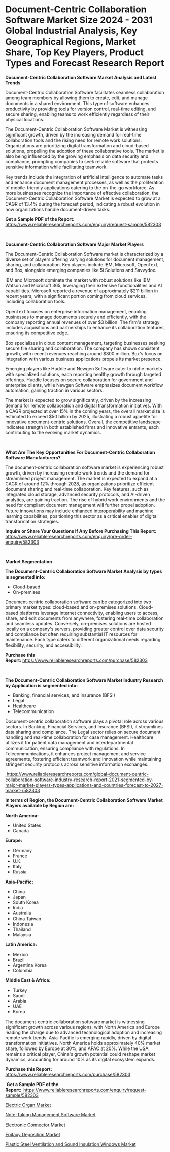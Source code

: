 <p><h1>Document-Centric Collaboration Software Market Size 2024 - 2031 Global Industrial Analysis, Key Geographical Regions, Market Share, Top Key Players, Product Types and Forecast Research Report</h1></p><p><strong>Document-Centric Collaboration Software Market Analysis and Latest Trends</strong></p>
<p><p>Document-Centric Collaboration Software facilitates seamless collaboration among team members by allowing them to create, edit, and manage documents in a shared environment. This type of software enhances productivity by providing tools for version control, real-time editing, and secure sharing, enabling teams to work efficiently regardless of their physical locations. </p><p>The Document-Centric Collaboration Software Market is witnessing significant growth, driven by the increasing demand for real-time collaboration tools and the rising need for remote work solutions. Organizations are prioritizing digital transformation and cloud-based solutions, propelling the adoption of these collaborative tools. The market is also being influenced by the growing emphasis on data security and compliance, prompting companies to seek reliable software that protects sensitive information while facilitating teamwork.</p><p>Key trends include the integration of artificial intelligence to automate tasks and enhance document management processes, as well as the proliferation of mobile-friendly applications catering to the on-the-go workforce. As more businesses recognize the importance of effective collaboration, the Document-Centric Collaboration Software Market is expected to grow at a CAGR of 13.4% during the forecast period, indicating a robust evolution in how organizations handle document-driven tasks.</p></p>
<p><strong>Get a Sample PDF of the Report:&nbsp;</strong> <a href="https://www.reliableresearchreports.com/enquiry/request-sample/582303?utm_campaign=24&utm_medium=2&utm_source=Github&utm_content=ia&utm_term=27092024&utm_id=document-centric-collaboration-software">https://www.reliableresearchreports.com/enquiry/request-sample/582303</a></p>
<p>&nbsp;</p>
<p><strong>Document-Centric Collaboration Software Major Market Players</strong></p>
<p><p>The Document-Centric Collaboration Software market is characterized by a diverse set of players offering varying solutions for document management, sharing, and collaboration. Key players include IBM, Microsoft, OpenText, and Box, alongside emerging companies like 5i Solutions and Savvydox.</p><p>IBM and Microsoft dominate the market with robust solutions like IBM Watson and Microsoft 365, leveraging their extensive functionalities and AI capabilities. Microsoft reported a revenue of approximately $211 billion in recent years, with a significant portion coming from cloud services, including collaboration tools.</p><p>OpenText focuses on enterprise information management, enabling businesses to manage documents securely and efficiently, with the company reporting annual revenues of over $3 billion. The firm's strategy includes acquisitions and partnerships to enhance its collaboration features, ensuring its competitive edge.</p><p>Box specializes in cloud content management, targeting businesses seeking secure file sharing and collaboration. The company has shown consistent growth, with recent revenues reaching around $800 million. Box's focus on integration with various business applications propels its market presence.</p><p>Emerging players like Huddle and Newgen Software cater to niche markets with specialized solutions, each reporting healthy growth through targeted offerings. Huddle focuses on secure collaboration for government and enterprise clients, while Newgen Software emphasizes document workflow automation, gaining traction in various sectors.</p><p>The market is expected to grow significantly, driven by the increasing demand for remote collaboration and digital transformation initiatives. With a CAGR projected at over 15% in the coming years, the overall market size is estimated to exceed $50 billion by 2025, illustrating a robust appetite for innovative document-centric solutions. Overall, the competitive landscape indicates strength in both established firms and innovative entrants, each contributing to the evolving market dynamics.</p></p>
<p>&nbsp;</p>
<p><strong>What Are The Key Opportunities For Document-Centric Collaboration Software Manufacturers?</strong></p>
<p><p>The document-centric collaboration software market is experiencing robust growth, driven by increasing remote work trends and the demand for streamlined project management. The market is expected to expand at a CAGR of around 12% through 2028, as organizations prioritize efficient document sharing and real-time collaboration. Key features, such as integrated cloud storage, advanced security protocols, and AI-driven analytics, are gaining traction. The rise of hybrid work environments and the need for compliant document management will further propel adoption. Future innovations may include enhanced interoperability and machine learning capabilities, positioning this sector as a critical enabler of digital transformation strategies.</p></p>
<p><strong>Inquire or Share Your Questions If Any Before Purchasing This Report:</strong> <a href="https://www.reliableresearchreports.com/enquiry/pre-order-enquiry/582303?utm_campaign=24&utm_medium=2&utm_source=Github&utm_content=ia&utm_term=27092024&utm_id=document-centric-collaboration-software">https://www.reliableresearchreports.com/enquiry/pre-order-enquiry/582303</a></p>
<p>&nbsp;</p>
<p><strong>Market Segmentation</strong></p>
<p><strong>The Document-Centric Collaboration Software Market Analysis by types is segmented into:</strong></p>
<p><ul><li>Cloud-based</li><li>On-premises</li></ul></p>
<p><p>Document-centric collaboration software can be categorized into two primary market types: cloud-based and on-premises solutions. Cloud-based platforms leverage internet connectivity, enabling users to access, share, and edit documents from anywhere, fostering real-time collaboration and seamless updates. Conversely, on-premises solutions are hosted locally on a company's servers, providing greater control over data security and compliance but often requiring substantial IT resources for maintenance. Each type caters to different organizational needs regarding flexibility, security, and accessibility.</p></p>
<p><strong>Purchase this Report:&nbsp;</strong><a href="https://www.reliableresearchreports.com/purchase/582303?utm_campaign=24&utm_medium=2&utm_source=Github&utm_content=ia&utm_term=27092024&utm_id=document-centric-collaboration-software">https://www.reliableresearchreports.com/purchase/582303</a></p>
<p>&nbsp;</p>
<p><strong>The Document-Centric Collaboration Software Market Industry Research by Application is segmented into:</strong></p>
<p><ul><li>Banking, financial services, and insurance (BFSI)</li><li>Legal</li><li>Healthcare</li><li>Telecommunication</li></ul></p>
<p><p>Document-centric collaboration software plays a pivotal role across various sectors. In Banking, Financial Services, and Insurance (BFSI), it streamlines data sharing and compliance. The Legal sector relies on secure document handling and real-time collaboration for case management. Healthcare utilizes it for patient data management and interdepartmental communication, ensuring compliance with regulations. In Telecommunications, it enhances project management and service agreements, fostering efficient teamwork and innovation while maintaining stringent security protocols across sensitive information exchanges.</p></p>
<p><a href="https://www.reliableresearchreports.com/global-document-centric-collaboration-software-industry-research-report-2021-segmented-by-major-market-players-types-applications-and-countries-forecast-to-2027-market-r582303?utm_campaign=24&utm_medium=2&utm_source=Github&utm_content=ia&utm_term=27092024&utm_id=document-centric-collaboration-software">&nbsp;https://www.reliableresearchreports.com/global-document-centric-collaboration-software-industry-research-report-2021-segmented-by-major-market-players-types-applications-and-countries-forecast-to-2027-market-r582303</a></p>
<p><strong>In terms of Region, the Document-Centric Collaboration Software Market Players available by Region are:</strong></p>
<p>
    <p> <strong> North America: </strong>
        <ul>
            <li>United States</li>
            <li>Canada</li>
        </ul>
        </p> 
    <p> <strong> Europe: </strong>
        <ul>
            <li>Germany</li>
            <li>France</li>
            <li>U.K.</li>
            <li>Italy</li>
            <li>Russia</li>
        </ul>
        </p> 
    <p> <strong> Asia-Pacific: </strong>
        <ul>
            <li>China</li>
            <li>Japan</li>
            <li>South Korea</li>
            <li>India</li>
            <li>Australia</li>
            <li>China Taiwan</li>
            <li>Indonesia</li>
            <li>Thailand</li>
            <li>Malaysia</li>
        </ul>
        </p> 
    <p> <strong> Latin America: </strong>
        <ul>
            <li>Mexico</li>
            <li>Brazil</li>
            <li>Argentina Korea</li>
            <li>Colombia</li>
        </ul>
        </p> 
    <p> <strong> Middle East & Africa: </strong>
        <ul>
            <li>Turkey</li>
            <li>Saudi</li>
            <li>Arabia</li>
            <li>UAE</li>
            <li>Korea</li>
        </ul>
    </p>
    </p>
<p><p>The document-centric collaboration software market is witnessing significant growth across various regions, with North America and Europe leading the charge due to advanced technological adoption and increasing remote work trends. Asia-Pacific is emerging rapidly, driven by digital transformation initiatives. North America holds approximately 40% market share, followed by Europe at 30%, and APAC at 20%. While the USA remains a critical player, China's growth potential could reshape market dynamics, accounting for around 10% as its digital ecosystem expands.</p></p>
<p><strong>Purchase this Report: </strong><a href="https://www.reliableresearchreports.com/purchase/582303?utm_campaign=24&utm_medium=2&utm_source=Github&utm_content=ia&utm_term=27092024&utm_id=document-centric-collaboration-software">https://www.reliableresearchreports.com/purchase/582303</a></p>
<p>&nbsp;<strong>Get a Sample PDF of the Report:&nbsp;&nbsp;</strong><a href="https://www.reliableresearchreports.com/enquiry/request-sample/582303?utm_campaign=24&utm_medium=2&utm_source=Github&utm_content=ia&utm_term=27092024&utm_id=document-centric-collaboration-software">https://www.reliableresearchreports.com/enquiry/request-sample/582303</a></p>
<p><strong></strong></p>
<p><p><a href="https://github.com/NathanCarter327/Market-Research-Report-List-1/blob/main/electric-organ-market.md?utm_campaign=24&utm_medium=2&utm_source=Github&utm_content=ia&utm_term=27092024&utm_id=document-centric-collaboration-software">Electric Organ Market</a></p><p><a href="https://github.com/JosephineMcguire65/Market-Research-Report-List-1/blob/main/note-taking-management-software-market.md?utm_campaign=24&utm_medium=2&utm_source=Github&utm_content=ia&utm_term=27092024&utm_id=document-centric-collaboration-software">Note-Taking Management Software Market</a></p><p><a href="https://www.linkedin.com/pulse/electronic-connector-market-research-report-includes-analysis-hs3we?utm_campaign=24&utm_medium=2&utm_source=Github&utm_content=ia&utm_term=27092024&utm_id=document-centric-collaboration-software">Electronic Connector Market</a></p><p><a href="https://www.linkedin.com/pulse/epitaxy-deposition-market-size-share-growth-analysis-type-application-eh8le?utm_campaign=24&utm_medium=2&utm_source=Github&utm_content=ia&utm_term=27092024&utm_id=document-centric-collaboration-software">Epitaxy Deposition Market</a></p><p><a href="https://issuu.com/reportprime-2/docs/plastic-steel-ventilation-and-sound_cb0317458d1437?utm_campaign=24&utm_medium=2&utm_source=Github&utm_content=ia&utm_term=27092024&utm_id=document-centric-collaboration-software">Plastic Steel Ventilation and Sound Insulation Windows Market</a></p></p>